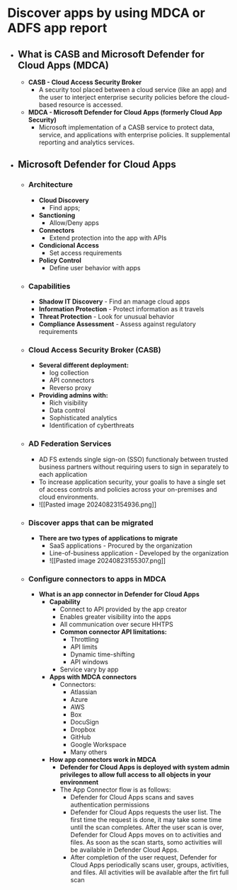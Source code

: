 # Discover apps by using MDCA or ADFS app report
- ## What is CASB and Microsoft Defender for Cloud Apps (MDCA)
	- **CASB - Cloud Access Security Broker**
		- A security tool placed between a cloud service (like an app) and the user to interject enterprise security policies before the cloud-based resource is accessed.
	- **MDCA - Microsoft Defender for Cloud Apps (formerly Cloud App Security)**
		- Microsoft implementation of a CASB service to protect data, service, and applications wíth enterprise policies. It supplemental reporting and analytics services.
- ## Microsoft Defender for Cloud Apps 
	- ### Architecture
		- **Cloud Discovery**
			- Find apps;
		- **Sanctioning**
			- Allow/Deny apps
		- **Connectors**
			- Extend protection into the app with APIs
		- **Condicional Access**
			- Set access requirements
		- **Policy Control**
			- Define user behavior with apps
	- ### Capabilities
		- **Shadow IT Discovery** - Find an manage cloud apps
		- **Information Protection** - Protect information as it travels
		- **Threat Protection** - Look for unusual behavior
		- **Compliance Assessment** - Assess against regulatory requirements
	- ### Cloud Access Security Broker (CASB)
		- **Several different deployment:**
			- log collection
			- API connectors
			- Reverso proxy 
		- **Providing admins with:**
			- Rich visibility
			- Data control
			- Sophisticated analytics
			- Identification of cyberthreats
	- ### AD Federation Services
		- AD FS extends single sign-on (SSO) functionaly between trusted business partners without requiring users to sign in separately to each application
		- To increase application security, your goalis to have a single set of access controls and policies across your on-premises and cloud environments.
		- ![[Pasted image 20240823154936.png]]
	- ### Discover apps that can be migrated
		- **There are two types of applications to migrate**
			- SaaS applications - Procured by the organization
			- Line-of-business application - Developed by the organization
			- ![[Pasted image 20240823155307.png]]
	- ### Configure connectors to apps in MDCA
		- **What is an app connector in Defender for Cloud Apps**
			- **Capability**
				- Connect to API provided by the app creator
				- Enables greater visibility into the apps
				- All communication over secure HHTPS
				- **Common connector API limitations:**
					- Throttling
					- API limits
					- Dynamic time-shifting
					- API windows
				- Service vary by app
			- **Apps with MDCA connectors**
				- Connectors:
					- Atlassian
					- Azure
					- AWS
					- Box
					- DocuSign
					- Dropbox
					- GitHub
					- Google Workspace
					- Many others
			- **How app connectors work in MDCA**
				- **Defender for Cloud Apps is deployed with system admin privileges to allow full access to all objects in your environment**
				- The App Connector flow is as follows:
					- Defender for Cloud Apps scans and saves authentication permissions
					- Defender for Cloud Apps requests the user list. The first time the request is done, it may take some time until the scan completes. After the user scan is over, Defender for Cloud Apps moves on to activities and files. As soon as the scan starts, somo activities will be available in Defender Cloud Apps.
					- After completion of the user request, Defender for Cloud Apps periodically scans user, groups, activities, and files. All activities will be available after the firt full scan